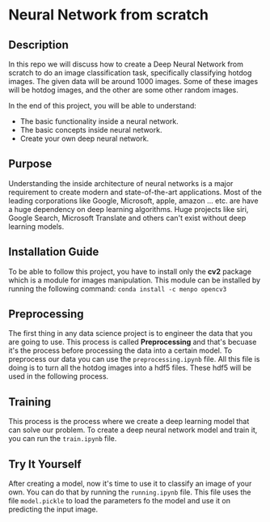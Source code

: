 # Neural Network from scratch

## Description
In this repo we will discuss how to create a Deep Neural Network from scratch to do an image classification task, specifically classifying hotdog images. The given data will be around 1000 images. Some of these images will be hotdog images, and the other are some other random images. 

In the end of this project, you will be able to understand:

- The basic functionality inside a neural network.
- The basic concepts inside neural network.
- Create your own deep neural network.

## Purpose
Understanding the inside architecture of neural networks is a major requirement to create modern and state-of-the-art applications. Most of the leading corporations like Google, Microsoft, apple, amazon ... etc. are have a huge dependency on deep learning algorithms. Huge projects like siri, Google Search, Microsoft Translate and others can't exist without deep learning models.

## Installation Guide
To be able to follow this project, you have to install only the **cv2** package which is a module for images manipulation. This module can be installed by running the following command:
`conda install -c menpo opencv3`


## Preprocessing
The first thing in any data science project is to engineer the data that you are going to use. This process is called **Preprocessing** and that's becuase it's the process before processing the data into a certain model. To preprocess our data you can use the `preprocessing.ipynb` file. All this file is doing is to turn all the hotdog images into a hdf5 files. These hdf5 will be used in the following process.


## Training
This process is the process where we create a deep learning model that can solve our problem. To create a deep neural network model and train it, you can run the `train.ipynb` file.


## Try It Yourself
After creating a model, now it's time to use it to classify an image of your own. You can do that by running the `running.ipynb` file. This file uses the file `model.pickle` to load the parameters fo the model and use it on predicting the input image.
